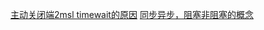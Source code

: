 [主动关闭端2msl timewait的原因](https://blog.csdn.net/u011673554/article/details/48457561)
[同步异步，阻塞非阻塞的概念](https://blog.csdn.net/z_ryan/article/details/80873449)

